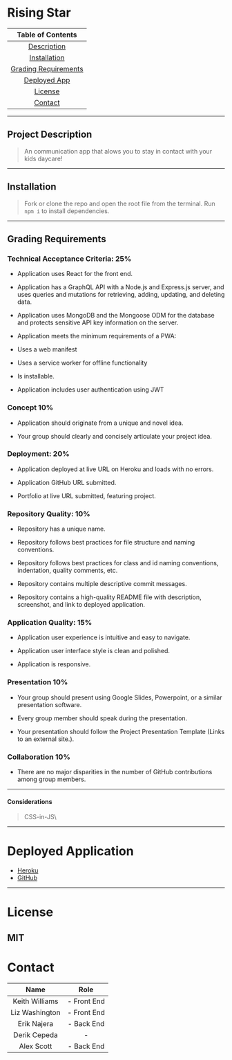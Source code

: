 # Rising Star

|Table of Contents|
|:---:|
|[Description](#project-description)|
|[Installation](#installation)|
|[Grading Requirements](#grading-requirements)|
|[Deployed App](#deployed-application)
|[License](#license)|
|[Contact](#contact)|

---
## Project Description
>An communication app that alows you to stay in contact with your kids daycare!  


---
## Installation
>Fork or clone the repo and open the root file from the terminal. Run `npm i` to install dependencies. 
---
## Grading Requirements

### Technical Acceptance Criteria: 25%

* Application uses React for the front end.

* Application has a GraphQL API with a Node.js and Express.js server, and uses queries and mutations for retrieving, adding, updating, and deleting data.

* Application uses MongoDB and the Mongoose ODM for the database and protects sensitive API key information on the server.

* Application meets the minimum requirements of a PWA:

* Uses a web manifest
* Uses a service worker for offline functionality
* Is installable.
* Application includes user authentication using JWT

### Concept 10%
* Application should originate from a unique and novel idea.

* Your group should clearly and concisely articulate your project idea.

### Deployment: 20%
* Application deployed at live URL on Heroku and loads with no errors.

* Application GitHub URL submitted.

* Portfolio at live URL submitted, featuring project.

### Repository Quality: 10%
* Repository has a unique name.

* Repository follows best practices for file structure and naming conventions.

* Repository follows best practices for class and id naming conventions, indentation, quality comments, etc.

* Repository contains multiple descriptive commit messages.

* Repository contains a high-quality README file with description, screenshot, and link to deployed application.

### Application Quality: 15%
* Application user experience is intuitive and easy to navigate.

* Application user interface style is clean and polished.

* Application is responsive.

### Presentation 10%
* Your group should present using Google Slides, Powerpoint, or a similar presentation software.

* Every group member should speak during the presentation.

* Your presentation should follow the Project Presentation Template (Links to an external site.).

### Collaboration 10%
* There are no major disparities in the number of GitHub contributions among group members.
---
#### Considerations
> CSS-in-JS\

---
# Deployed Application
* [Heroku]()
* [GitHub](https://github.com/lizwashington/Rising-Stars-Project3.git)
---
# License
MIT
---
# Contact

| Name             | Role          |
| :---------------:|:-------------:|
| Keith Williams   | -  Front End  |
| Liz Washington   | -  Front End  |
| Erik Najera      | -  Back End   |
| Derik Cepeda     | -             |
| Alex Scott       | -  Back End   |

